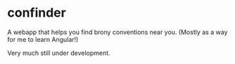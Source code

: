 confinder
=========

A webapp that helps you find brony conventions near you. (Mostly as a way for me to learn Angular!)

Very much still under development.
